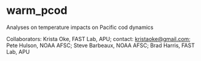 # warm_pcod
Analyses on temperature impacts on Pacific cod dynamics

Collaborators:
Krista Oke, FAST Lab, APU; contact: kristaoke@gmail.com;
Pete Hulson, NOAA AFSC;
Steve Barbeaux, NOAA AFSC;
Brad Harris, FAST Lab, APU
